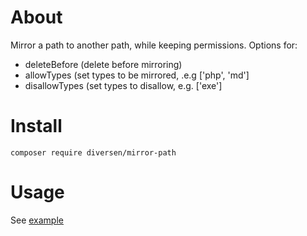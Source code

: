 # About

Mirror a path to another path, while keeping permissions. 
Options for: 

* deleteBefore (delete before mirroring)
* allowTypes (set types to be mirrored, .e.g ['php', 'md']
* disallowTypes (set types to disallow, e.g. ['exe']

# Install

    composer require diversen/mirror-path

# Usage

See [example](example.php)
